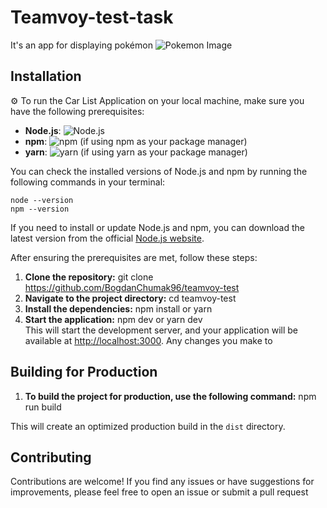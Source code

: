 # Teamvoy-test-task

It's an app for displaying pokémon 
![Pokemon Image](https://media.tenor.com/ihqN6a3iiYEAAAAd/pikachu-shocked-face-stunned.gif)

## Installation

⚙️ To run the Car List Application on your local machine, make sure you have the following prerequisites:

- **Node.js**: ![Node.js](https://img.shields.io/badge/Node.js-v16.0.0%20or%20higher-green)
- **npm**: ![npm](https://img.shields.io/badge/npm-v6.0.0%20or%20higher-red) (if using npm as your package manager)
- **yarn**: ![yarn](https://img.shields.io/badge/yarn-v1.22.0%20or%20higher-blue) (if using yarn as your package manager)

You can check the installed versions of Node.js and npm by running the following commands in your terminal:

    node --version
    npm --version

If you need to install or update Node.js and npm, you can download the latest version from the official [Node.js website](https://nodejs.org).

After ensuring the prerequisites are met, follow these steps:

1. **Clone the repository:**
git clone https://github.com/BogdanChumak96/teamvoy-test
2. **Navigate to the project directory:**
cd teamvoy-test
3. **Install the dependencies:**
npm install or yarn
4. **Start the application:**
npm dev or yarn dev  
This will start the development server, and your application will be available at [http://localhost:3000](http://localhost:3000). Any changes you make to 


## Building for Production

1. **To build the project for production, use the following command:**
npm run build

This will create an optimized production build in the `dist` directory.

## Contributing

Contributions are welcome! If you find any issues or have suggestions for improvements, please feel free to open an issue or submit a pull request